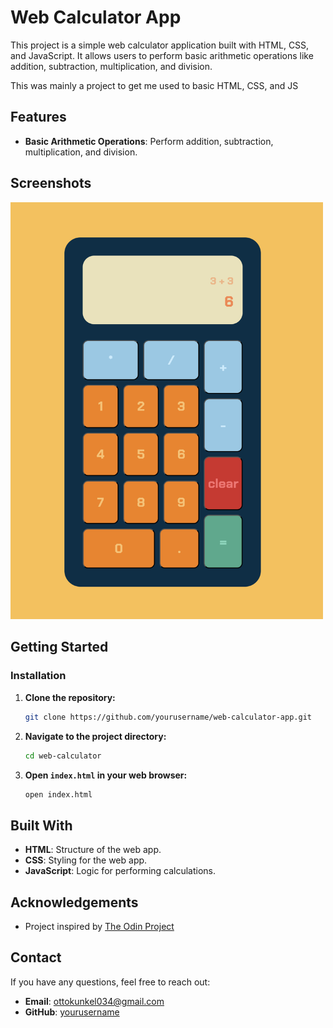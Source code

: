 # Web Calculator App

This project is a simple web calculator application built with HTML, CSS, and JavaScript. It allows users to perform basic arithmetic operations like addition, subtraction, multiplication, and division.

This was mainly a project to get me used to basic HTML, CSS, and JS

## Features

- **Basic Arithmetic Operations**: Perform addition, subtraction, multiplication, and division.

## Screenshots

<img src="./img/calculator.png" alt="Calculator Screenshot" width="500">


## Getting Started

### Installation

1. **Clone the repository:**

    ```sh
    git clone https://github.com/yourusername/web-calculator-app.git
    ```

2. **Navigate to the project directory:**

    ```sh
    cd web-calculator
    ```

3. **Open `index.html` in your web browser:**

    ```sh
    open index.html
    ```


## Built With

- **HTML**: Structure of the web app.
- **CSS**: Styling for the web app.
- **JavaScript**: Logic for performing calculations.

## Acknowledgements

- Project inspired by [The Odin Project](https://www.theodinproject.com/)

## Contact

If you have any questions, feel free to reach out:

- **Email**: ottokunkel034@gmail.com 
- **GitHub**: [yourusername](https://github.com/ottokunkel)
